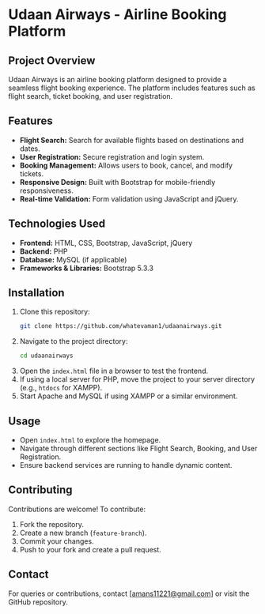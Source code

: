 # Udaan Airways - Airline Booking Platform

## Project Overview
Udaan Airways is an airline booking platform designed to provide a seamless flight booking experience. The platform includes features such as flight search, ticket booking, and user registration.

## Features
- **Flight Search:** Search for available flights based on destinations and dates.
- **User Registration:** Secure registration and login system.
- **Booking Management:** Allows users to book, cancel, and modify tickets.
- **Responsive Design:** Built with Bootstrap for mobile-friendly responsiveness.
- **Real-time Validation:** Form validation using JavaScript and jQuery.

## Technologies Used
- **Frontend:** HTML, CSS, Bootstrap, JavaScript, jQuery
- **Backend:** PHP
- **Database:** MySQL (if applicable)
- **Frameworks & Libraries:** Bootstrap 5.3.3

## Installation
1. Clone this repository:
   ```bash
   git clone https://github.com/whatevaman1/udaanairways.git
   ```
2. Navigate to the project directory:
   ```bash
   cd udaanairways
   ```
3. Open the `index.html` file in a browser to test the frontend.
4. If using a local server for PHP, move the project to your server directory (e.g., `htdocs` for XAMPP).
5. Start Apache and MySQL if using XAMPP or a similar environment.

## Usage
- Open `index.html` to explore the homepage.
- Navigate through different sections like Flight Search, Booking, and User Registration.
- Ensure backend services are running to handle dynamic content.

## Contributing
Contributions are welcome! To contribute:
1. Fork the repository.
2. Create a new branch (`feature-branch`).
3. Commit your changes.
4. Push to your fork and create a pull request.

## Contact
For queries or contributions, contact [amans11221@gmail.com] or visit the GitHub repository.
